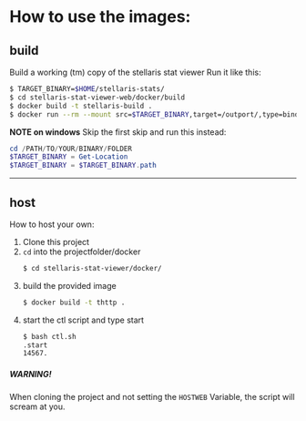 # How to use the images:

## build
Build a working (tm) copy of the stellaris stat viewer
Run it like this:
```bash
$ TARGET_BINARY=$HOME/stellaris-stats/
$ cd stellaris-stat-viewer-web/docker/build
$ docker build -t stellaris-build .
$ docker run --rm --mount src=$TARGET_BINARY,target=/outport/,type=bind -t stellaris-build
```

**NOTE on windows**
Skip the first skip and run this instead:
```powershell
cd /PATH/TO/YOUR/BINARY/FOLDER
$TARGET_BINARY = Get-Location
$TARGET_BINARY = $TARGET_BINARY.path
```
---
## host
How to host your own:
1. Clone this project
2. `cd` into the projectfolder/docker
   ```bash
   $ cd stellaris-stat-viewer/docker/
   ```
3. build the provided image
   ```bash
   $ docker build -t thttp .
   ```
4. start the ctl script and type start
   ```bash
   $ bash ctl.sh
   .start
   14567.
   ```

<div class="w3-panel w3-pale-red w3-leftbar w3-border-red">
    <h5>WARNING!</h5>
    <p>When cloning the project and not setting the <code>HOSTWEB</code>
    Variable, the script will scream at you.</p>
</div>
